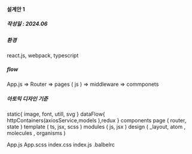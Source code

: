 

#### 설계안 1 
##### 작성일 : 2024.06

##### 환경
react.js, webpack, typescript

##### flow 
App.js => Router => pages ( js ) => middleware => commponets

##### 아토믹 디자인 기준

static{ image, font, utill, svg }
dataFlow{ httpContainers(axiosService,models ),redux } 
components
page    ( router, state )
template ( ts, jsx, scss )
modules ( js, jsx )
design ( _layout, atom , molecules , organisms )

App.js
App.scss
index.css
index.js
.balbelrc


